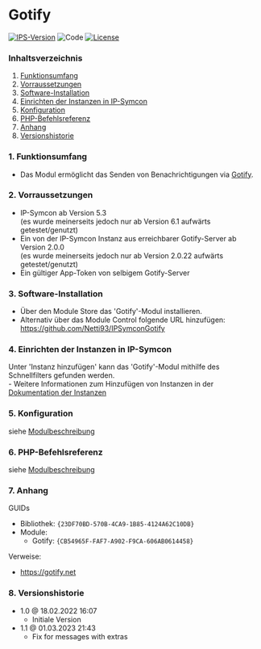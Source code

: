 # Gotify

[![IPS-Version](https://img.shields.io/badge/Symcon_Version-5.3+-red.svg)](https://www.symcon.de/service/dokumentation/entwicklerbereich/sdk-tools/sdk-php/)
![Code](https://img.shields.io/badge/Code-PHP-blue.svg)
[![License](https://img.shields.io/badge/License-CC%20BY--NC--SA%204.0-green.svg)](https://creativecommons.org/licenses/by-nc-sa/4.0/)

### Inhaltsverzeichnis

1. [Funktionsumfang](#1-funktionsumfang)
2. [Vorraussetzungen](#2-vorraussetzungen)
3. [Software-Installation](#3-software-installation)
4. [Einrichten der Instanzen in IP-Symcon](#4-einrichten-der-instanzen-in-ip-symcon)
5. [Konfiguration](#5-konfiguration)
6. [PHP-Befehlsreferenz](#6-php-befehlsreferenz)
7. [Anhang](#7-anhang)
8. [Versionshistorie](#8-versionshistorie)

### 1. Funktionsumfang

* Das Modul ermöglicht das Senden von Benachrichtigungen via [Gotify](https://gotify.net).

### 2. Vorraussetzungen

- IP-Symcon ab Version 5.3  
(es wurde meinerseits jedoch nur ab Version 6.1 aufwärts getestet/genutzt)
- Ein von der IP-Symcon Instanz aus erreichbarer Gotify-Server ab Version 2.0.0  
(es wurde meinerseits jedoch nur ab Version 2.0.22 aufwärts getestet/genutzt)
- Ein gültiger App-Token von selbigem Gotify-Server

### 3. Software-Installation

* Über den Module Store das 'Gotify'-Modul installieren.
* Alternativ über das Module Control folgende URL hinzufügen:  
https://github.com/Netti93/IPSymconGotify

### 4. Einrichten der Instanzen in IP-Symcon

 Unter 'Instanz hinzufügen' kann das 'Gotify'-Modul mithilfe des Schnellfilters gefunden werden.  
	- Weitere Informationen zum Hinzufügen von Instanzen in der [Dokumentation der Instanzen](https://www.symcon.de/service/dokumentation/konzepte/instanzen/#Instanz_hinzufügen)

### 5. Konfiguration

siehe [Modulbeschreibung](Gotify/README.md#1-konfiguration)

### 6. PHP-Befehlsreferenz

siehe [Modulbeschreibung](Gotify/README.md#2-funktionsreferenz)

### 7. Anhang

GUIDs

- Bibliothek: `{23DF70BD-570B-4CA9-1B85-4124A62C10DB}`
- Module:
  - Gotify: `{CB54965F-FAF7-A902-F9CA-606AB0614458}`

Verweise:
- https://gotify.net

### 8. Versionshistorie

- 1.0 @ 18.02.2022 16:07
  - Initiale Version
- 1.1 @ 01.03.2023 21:43
  - Fix for messages with extras
